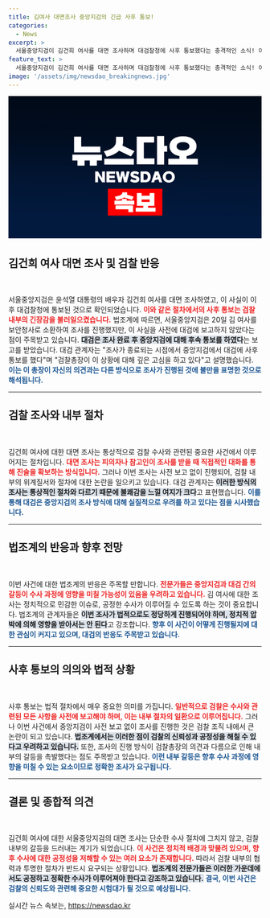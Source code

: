 ```yaml
---
title: 김여사 대면조사 중앙지검의 긴급 사후 통보!
categories:
  - News
excerpt: >
  서울중앙지검이 김건희 여사를 대면 조사하며 대검찰청에 사후 통보했다는 충격적인 소식! 이원석 검찰총장이 불쾌감을 감추지 못한 이유는 무엇일까요? 클릭해서 진실을 확인하세요!
feature_text: >
  서울중앙지검이 김건희 여사를 대면 조사하며 대검찰청에 사후 통보했다는 충격적인 소식! 이원석 검찰총장이 불쾌감을 감추지 못한 이유는 무엇일까요? 클릭해서 진실을 확인하세요!
image: '/assets/img/newsdao_breakingnews.jpg'
---
```


<p><img src="/assets/img/newsdao_breakingnews.jpg" alt="flaretime 속보" /></p>

<h2 data-ke-size="size26">김건희 여사 대면 조사 및 검찰 반응</h2>

<p data-ke-size="size16">&nbsp;</p>

<p>서울중앙지검은 윤석열 대통령의 배우자 김건희 여사를 대면 조사하였고, 이 사실이 이후 대검찰청에 통보된 것으로 확인되었습니다. <b><span style="color: #ee2323;">이와 같은 절차에서의 사후 통보는 검찰 내부의 긴장감을 불러일으켰습니다.</span></b> 법조계에 따르면, 서울중앙지검은 20일 김 여사를 보안청사로 소환하여 조사를 진행했지만, 이 사실을 사전에 대검에 보고하지 않았다는 점이 주목받고 있습니다. <b><span style="background-color: #21538527;">대검은 조사 완료 후 중앙지검에 대해 후속 통보를 하였다</span></b>는 보고를 받았습니다. 대검 관계자는 "조사가 종료되는 시점에서 중앙지검에서 대검에 사후 통보를 했다"며 "검찰총장이 이 상황에 대해 깊은 고심을 하고 있다"고 설명했습니다. <b><span style="color: #1a5490;">이는 이 총장이 자신의 의견과는 다른 방식으로 조사가 진행된 것에 불만을 표명한 것으로 해석됩니다.</span></b></p>

<hr>

<h2 data-ke-size="size26">검찰 조사와 내부 절차</h2>

<p data-ke-size="size16">&nbsp;</p>

<p>김건희 여사에 대한 대면 조사는 통상적으로 검찰 수사와 관련된 중요한 사건에서 이루어지는 절차입니다. <b><span style="color: #ee2323;">대면 조사는 피의자나 참고인이 조사를 받을 때 직접적인 대화를 통해 진술을 확보하는 방식입니다.</span></b> 그러나 이번 조사는 사전 보고 없이 진행되어, 검찰 내부의 위계질서와 절차에 대한 논란을 일으키고 있습니다. 대검 관계자는 <b><span style="background-color: #21538527;">이러한 방식의 조사는 통상적인 절차와 다르기 때문에 불쾌감을 느낄 여지가 크다</span></b>고 표현했습니다. <b><span style="color: #1a5490;">이를 통해 대검은 중앙지검의 조사 방식에 대해 실질적으로 우려를 하고 있다는 점을 시사했습니다.</span></b></p>

<hr>

<h2 data-ke-size="size26">법조계의 반응과 향후 전망</h2>

<p data-ke-size="size16">&nbsp;</p>

<p>이번 사건에 대한 법조계의 반응은 주목할 만합니다. <b><span style="color: #ee2323;">전문가들은 중앙지검과 대검 간의 갈등이 수사 과정에 영향을 미칠 가능성이 있음을 우려하고 있습니다.</span></b> 김 여사에 대한 조사는 정치적으로 민감한 이슈로, 공정한 수사가 이루어질 수 있도록 하는 것이 중요합니다. 법조계의 관계자들은 <b><span style="background-color: #21538527;">이번 조사가 법적으로도 정당하게 진행되어야 하며, 정치적 압박에 의해 영향을 받아서는 안 된다</span></b>고 강조합니다. <b><span style="color: #1a5490;">향후 이 사건이 어떻게 진행될지에 대한 관심이 커지고 있으며, 대검의 반응도 주목받고 있습니다.</span></b></p>

<hr>

<h2 data-ke-size="size26">사후 통보의 의의와 법적 상황</h2>

<p data-ke-size="size16">&nbsp;</p>

<p>사후 통보는 법적 절차에서 매우 중요한 의미를 가집니다. <b><span style="color: #ee2323;">일반적으로 검찰은 수사와 관련된 모든 사항을 사전에 보고해야 하며, 이는 내부 절차의 일환으로 이루어집니다.</span></b> 그러나 이번 사건에서 중앙지검이 사전 보고 없이 조사를 진행한 것은 검찰 조직 내에서 큰 논란이 되고 있습니다. <b><span style="background-color: #21538527;">법조계에서는 이러한 점이 검찰의 신뢰성과 공정성을 해칠 수 있다고 우려하고 있습니다.</span></b> 또한, 조사의 진행 방식이 검찰총장의 의견과 다름으로 인해 내부의 갈등을 촉발했다는 점도 주목받고 있습니다. <b><span style="color: #1a5490;">이런 내부 갈등은 향후 수사 과정에 영향을 미칠 수 있는 요소이므로 정확한 조사가 요구됩니다.</span></b></p>

<hr>

<h2 data-ke-size="size26">결론 및 종합적 의견</h2>

<p data-ke-size="size16">&nbsp;</p>

<p>김건희 여사에 대한 서울중앙지검의 대면 조사는 단순한 수사 절차에 그치지 않고, 검찰 내부의 갈등을 드러내는 계기가 되었습니다. <b><span style="color: #ee2323;">이 사건은 정치적 배경과 맞물려 있으며, 향후 수사에 대한 공정성을 저해할 수 있는 여러 요소가 존재합니다.</span></b> 따라서 검찰 내부의 협력과 투명한 절차가 반드시 요구되는 상황입니다. <b><span style="background-color: #21538527;">법조계의 전문가들은 이러한 가운데에서도 공정하고 정확한 수사가 이루어져야 한다고 강조하고 있습니다.</span></b> <b><span style="color: #1a5490;">결국, 이번 사건은 검찰의 신뢰도와 관련해 중요한 시험대가 될 것으로 예상됩니다.</span></b></p>

<p data-ke-size="size16"></p>
실시간 뉴스 속보는, <a href="https://newsdao.kr" rel="dofollow">https://newsdao.kr</a>



